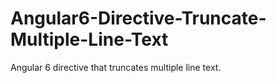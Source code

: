 # Angular6-Directive-Truncate-Multiple-Line-Text
Angular 6 directive that truncates multiple line text.
